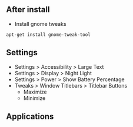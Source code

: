 ## After install
- Install gnome tweaks
```console
apt-get install gnome-tweak-tool
```

## Settings

- Settings > Accessibility > Large Text
- Settings > Display > Night Light
- Settings > Power > Show Battery Percentage
- Tweaks > Window Titlebars > Titlebar Buttons
  - Maximize
  - Minimize

## Applications
